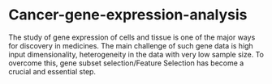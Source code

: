 # Cancer-gene-expression-analysis
The study of gene expression of cells and tissue is one of the major ways for discovery in medicines. The main challenge of such gene data is high input dimensionality, heterogeneity in the data with very low sample size. To overcome this, gene subset selection/Feature Selection has become a crucial and essential step.

